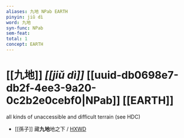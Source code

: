 ```yaml
---
aliases: 九地 NPab EARTH
pinyin: jiǔ dì
word: 九地
syn-func: NPab
sem-feat: 
total: 1
concept: EARTH 
---
```

# [[九地]] *[[jiǔ dì]]*  [[uuid-db0698e7-db2f-4ee3-9a20-0c2b2e0cebf0|NPab]] [[EARTH]]
all kinds of unaccessible and difficult terrain (see HDC)
 - [[孫子]] 藏**九地**地之下 / [HXWD](https://hxwd.org/textview.html?location=KR3b0003_tls_004-1a.21)
